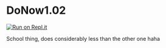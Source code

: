 # DoNow1.02

[![Run on Repl.it](https://repl.it/badge/github/SomeAspy/DoNow1.02)](https://repl.it/github/SomeAspy/DoNow1.02)

School thing, does considerably less than the other one haha
